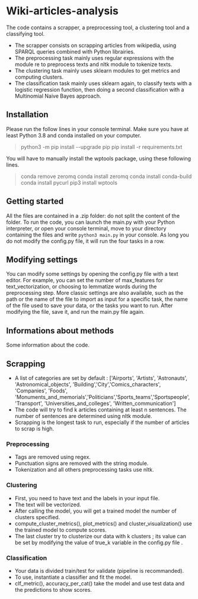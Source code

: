 # Wiki-articles-analysis

The code contains a scrapper, a preprocessing tool, a clustering tool and a classifying tool. 
 - The scrapper consists on scrapping articles from wikipedia, using SPARQL queries combined with Python librairies. 
 - The preprocessing task mainly uses regular expressions with the module re to preprocess texts and nltk module to tokenize texts.
 - The clustering task mainly uses sklearn modules to get metrics and computing clusters. 
 - The classification task mainly uses sklearn again, to classify texts with a logistic regression function, then doing a second classification with a Multinomial Naive Bayes approach.


## Installation
Please run the follow lines in your console terminal. 
Make sure you have at least Python 3.8 and conda installed on your computer. 
>python3 -m pip install --upgrade pip
>pip install -r requirements.txt

You will have to manually install the wptools package, using these following lines.
>conda remove zeromq 
>conda install zeromq 
>conda install conda-build 
>conda install pycurl 
>pip3 install wptools

## Getting started

All the files are contained in a .zip folder: do not split the content of the folder.
To run the code, you can launch the main.py with your Python interpreter, or open your console terminal, move to your directory containing the files and write ```python3 main.py``` in your console.
As long you do not modify the config.py file, it will run the four tasks in a row. 

## Modifying settings

You can modify some settings by opening the config.py file with a text editor. For example, you can set the number of max_features for text_vectorization, or choosing to lemmatize words during the preprocessing step. More classic settings are also available, such as the path or the name of the file to import as input for a specific task, the name of the file used to save your data, or the tasks you want to run. 
After modifying the file, save it, and run the main.py file again. 

## Informations about methods

Some information about the code.

## Scrapping
- A list of categories are set by default :  ['Airports', 'Artists', 'Astronauts', 'Astronomical_objects', 'Building','City','Comics_characters', 'Companies',
             'Foods', 'Monuments_and_memorials','Politicians','Sports_teams','Sportspeople', 'Transport', 
              'Universities_and_colleges', 'Written_communication'] 
- The code will try to find k articles containing at least n sentences. The number of sentences are determined using nltk module. 
- Scrapping is the longest task to run, especially if the number of articles to scrap is high. 

### Preprocessing 
- Tags are removed using regex. 
- Punctuation signs are removed with the string module. 
- Tokenization and all others preprocessing tasks use nltk.

### Clustering
- First, you need to have text and the labels in your input file.
- The text will be vectorized.
- After calling the model, you will get a trained model the number of clusters specified.
- compute_cluster_metrics(), plot_metrics() and cluster_visualization() use the trained model to compute scores.
- The last cluster try to clusterize our data with k clusters ; its value can be set by modifying the value of true_k variable in the config.py file .

### Classification
- Your data is divided train/test for validate (pipeline is recommanded).
- To use, instantiate a classifier and fit the model.
- clf_metric(), accuracy_per_cat() take the model and use test data and the predictions to show scores.
